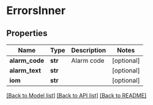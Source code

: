 # ErrorsInner

## Properties
Name | Type | Description | Notes
------------ | ------------- | ------------- | -------------
**alarm_code** | **str** | Alarm code | [optional] 
**alarm_text** | **str** |  | [optional] 
**iom** | **str** |  | [optional] 

[[Back to Model list]](../README.md#documentation-for-models) [[Back to API list]](../README.md#documentation-for-api-endpoints) [[Back to README]](../README.md)


